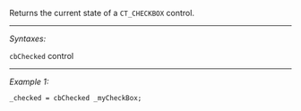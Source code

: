 Returns the current state of a `CT_CHECKBOX` control.


---
*Syntaxes:*

`cbChecked` control

---
*Example 1:*

```sqf
_checked = cbChecked _myCheckBox;
```